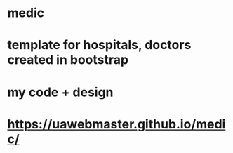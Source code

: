 # medic
# template for hospitals, doctors created in bootstrap
# my code + design
# https://uawebmaster.github.io/medic/
